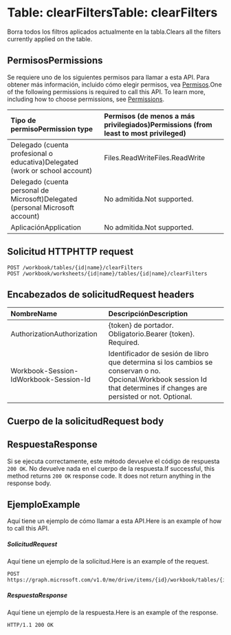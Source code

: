 # <a name="table-clearfilters"></a><span data-ttu-id="85110-101">Table: clearFilters</span><span class="sxs-lookup"><span data-stu-id="85110-101">Table: clearFilters</span></span>

<span data-ttu-id="85110-102">Borra todos los filtros aplicados actualmente en la tabla.</span><span class="sxs-lookup"><span data-stu-id="85110-102">Clears all the filters currently applied on the table.</span></span>
## <a name="permissions"></a><span data-ttu-id="85110-103">Permisos</span><span class="sxs-lookup"><span data-stu-id="85110-103">Permissions</span></span>
<span data-ttu-id="85110-p101">Se requiere uno de los siguientes permisos para llamar a esta API. Para obtener más información, incluido cómo elegir permisos, vea [Permisos](../../../concepts/permissions_reference.md).</span><span class="sxs-lookup"><span data-stu-id="85110-p101">One of the following permissions is required to call this API. To learn more, including how to choose permissions, see [Permissions](../../../concepts/permissions_reference.md).</span></span>

|<span data-ttu-id="85110-106">Tipo de permiso</span><span class="sxs-lookup"><span data-stu-id="85110-106">Permission type</span></span>      | <span data-ttu-id="85110-107">Permisos (de menos a más privilegiados)</span><span class="sxs-lookup"><span data-stu-id="85110-107">Permissions (from least to most privileged)</span></span>              |
|:--------------------|:---------------------------------------------------------|
|<span data-ttu-id="85110-108">Delegado (cuenta profesional o educativa)</span><span class="sxs-lookup"><span data-stu-id="85110-108">Delegated (work or school account)</span></span> | <span data-ttu-id="85110-109">Files.ReadWrite</span><span class="sxs-lookup"><span data-stu-id="85110-109">Files.ReadWrite</span></span>    |
|<span data-ttu-id="85110-110">Delegado (cuenta personal de Microsoft)</span><span class="sxs-lookup"><span data-stu-id="85110-110">Delegated (personal Microsoft account)</span></span> | <span data-ttu-id="85110-111">No admitida.</span><span class="sxs-lookup"><span data-stu-id="85110-111">Not supported.</span></span>    |
|<span data-ttu-id="85110-112">Aplicación</span><span class="sxs-lookup"><span data-stu-id="85110-112">Application</span></span> | <span data-ttu-id="85110-113">No admitida.</span><span class="sxs-lookup"><span data-stu-id="85110-113">Not supported.</span></span> |

## <a name="http-request"></a><span data-ttu-id="85110-114">Solicitud HTTP</span><span class="sxs-lookup"><span data-stu-id="85110-114">HTTP request</span></span>
<!-- { "blockType": "ignored" } -->
```http
POST /workbook/tables/{id|name}/clearFilters
POST /workbook/worksheets/{id|name}/tables/{id|name}/clearFilters

```
## <a name="request-headers"></a><span data-ttu-id="85110-115">Encabezados de solicitud</span><span class="sxs-lookup"><span data-stu-id="85110-115">Request headers</span></span>
| <span data-ttu-id="85110-116">Nombre</span><span class="sxs-lookup"><span data-stu-id="85110-116">Name</span></span>       | <span data-ttu-id="85110-117">Descripción</span><span class="sxs-lookup"><span data-stu-id="85110-117">Description</span></span>|
|:---------------|:----------|
| <span data-ttu-id="85110-118">Authorization</span><span class="sxs-lookup"><span data-stu-id="85110-118">Authorization</span></span>  | <span data-ttu-id="85110-p102">{token} de portador. Obligatorio.</span><span class="sxs-lookup"><span data-stu-id="85110-p102">Bearer {token}. Required.</span></span> |
| <span data-ttu-id="85110-121">Workbook-Session-Id</span><span class="sxs-lookup"><span data-stu-id="85110-121">Workbook-Session-Id</span></span>  | <span data-ttu-id="85110-p103">Identificador de sesión de libro que determina si los cambios se conservan o no. Opcional.</span><span class="sxs-lookup"><span data-stu-id="85110-p103">Workbook session Id that determines if changes are persisted or not. Optional.</span></span>|

## <a name="request-body"></a><span data-ttu-id="85110-124">Cuerpo de la solicitud</span><span class="sxs-lookup"><span data-stu-id="85110-124">Request body</span></span>

## <a name="response"></a><span data-ttu-id="85110-125">Respuesta</span><span class="sxs-lookup"><span data-stu-id="85110-125">Response</span></span>

<span data-ttu-id="85110-p104">Si se ejecuta correctamente, este método devuelve el código de respuesta `200 OK`. No devuelve nada en el cuerpo de la respuesta.</span><span class="sxs-lookup"><span data-stu-id="85110-p104">If successful, this method returns `200 OK` response code. It does not return anything in the response body.</span></span>

## <a name="example"></a><span data-ttu-id="85110-128">Ejemplo</span><span class="sxs-lookup"><span data-stu-id="85110-128">Example</span></span>
<span data-ttu-id="85110-129">Aquí tiene un ejemplo de cómo llamar a esta API.</span><span class="sxs-lookup"><span data-stu-id="85110-129">Here is an example of how to call this API.</span></span>
##### <a name="request"></a><span data-ttu-id="85110-130">Solicitud</span><span class="sxs-lookup"><span data-stu-id="85110-130">Request</span></span>
<span data-ttu-id="85110-131">Aquí tiene un ejemplo de la solicitud.</span><span class="sxs-lookup"><span data-stu-id="85110-131">Here is an example of the request.</span></span>
<!-- {
  "blockType": "request",
  "name": "table_clearfilters"
}-->
```http
POST https://graph.microsoft.com/v1.0/me/drive/items/{id}/workbook/tables/{id|name}/clearFilters
```

##### <a name="response"></a><span data-ttu-id="85110-132">Respuesta</span><span class="sxs-lookup"><span data-stu-id="85110-132">Response</span></span>
<span data-ttu-id="85110-133">Aquí tiene un ejemplo de la respuesta.</span><span class="sxs-lookup"><span data-stu-id="85110-133">Here is an example of the response.</span></span> 
<!-- {
  "blockType": "response",
  "truncated": true,
  "@odata.type": "microsoft.graph.none"
} -->
```http
HTTP/1.1 200 OK
```

<!-- uuid: 8fcb5dbc-d5aa-4681-8e31-b001d5168d79
2015-10-25 14:57:30 UTC -->
<!-- {
  "type": "#page.annotation",
  "description": "Table: clearFilters",
  "keywords": "",
  "section": "documentation",
  "tocPath": ""
}-->